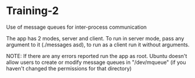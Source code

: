 # Training-2
Use of message queues for inter-process communication

The app has 2 modes, server and client. 
To run in server mode, pass any argument to it (./messages asd), to run as a client run it without arguments.

NOTE: If there are any errors reported run the app as root.
Ubuntu doesn't allow users to create or modify message queues in "/dev/mqueue" (if you haven't changed the permissions for that directory)
